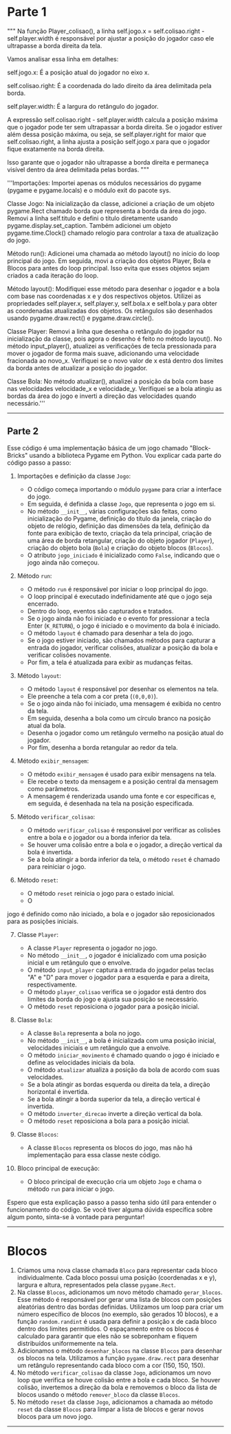 # Parte 1

""" Na função Player_colisao(), a linha self.jogo.x = self.colisao.right - self.player.width é responsável por ajustar a posição do jogador caso ele ultrapasse a borda direita da tela.

Vamos analisar essa linha em detalhes:

self.jogo.x: É a posição atual do jogador no eixo x.

self.colisao.right: É a coordenada do lado direito da área delimitada pela borda.

self.player.width: É a largura do retângulo do jogador.

A expressão self.colisao.right - self.player.width calcula a posição máxima que o jogador pode ter sem ultrapassar a borda direita. Se o jogador estiver além dessa posição máxima, ou seja, se self.player.right for maior que self.colisao.right, a linha ajusta a posição self.jogo.x para que o jogador fique exatamente na borda direita.

Isso garante que o jogador não ultrapasse a borda direita e permaneça visível dentro da área delimitada pelas bordas. """

'''Importações: Importei apenas os módulos necessários do pygame (pygame e pygame.locals) e o módulo exit do pacote sys.

Classe Jogo: Na inicialização da classe, adicionei a criação de um objeto pygame.Rect chamado borda que representa a borda da área do jogo. Removi a linha self.titulo e defini o título diretamente usando pygame.display.set_caption. Também adicionei um objeto pygame.time.Clock() chamado relogio para controlar a taxa de atualização do jogo.

Método run(): Adicionei uma chamada ao método layout() no início do loop principal do jogo. Em seguida, movi a criação dos objetos Player, Bola e Blocos para antes do loop principal. Isso evita que esses objetos sejam criados a cada iteração do loop.

Método layout(): Modifiquei esse método para desenhar o jogador e a bola com base nas coordenadas x e y dos respectivos objetos. Utilizei as propriedades self.player.x, self.player.y, self.bola.x e self.bola.y para obter as coordenadas atualizadas dos objetos. Os retângulos são desenhados usando pygame.draw.rect() e pygame.draw.circle().

Classe Player: Removi a linha que desenha o retângulo do jogador na inicialização da classe, pois agora o desenho é feito no método layout(). No método input_player(), atualizei as verificações de tecla pressionada para mover o jogador de forma mais suave, adicionando uma velocidade fracionada ao novo_x. Verifiquei se o novo valor de x está dentro dos limites da borda antes de atualizar a posição do jogador.

Classe Bola: No método atualizar(), atualizei a posição da bola com base nas velocidades velocidade_x e velocidade_y. Verifiquei se a bola atingiu as bordas da área do jogo e inverti a direção das velocidades quando necessário.'''

---

## Parte 2

Esse código é uma implementação básica de um jogo chamado "Block-Bricks" usando a biblioteca Pygame em Python. Vou explicar cada parte do código passo a passo:

1. Importações e definição da classe `Jogo`:

   - O código começa importando o módulo `pygame` para criar a interface do jogo.
   - Em seguida, é definida a classe `Jogo`, que representa o jogo em si.
   - No método `__init__`, várias configurações são feitas, como inicialização do Pygame, definição do título da janela, criação do objeto de relógio, definição das dimensões da tela, definição da fonte para exibição de texto, criação da tela principal, criação de uma área de borda retangular, criação do objeto jogador (`Player`), criação do objeto bola (`Bola`) e criação do objeto blocos (`Blocos`).
   - O atributo `jogo_iniciado` é inicializado como `False`, indicando que o jogo ainda não começou.
2. Método `run`:

   - O método `run` é responsável por iniciar o loop principal do jogo.
   - O loop principal é executado indefinidamente até que o jogo seja encerrado.
   - Dentro do loop, eventos são capturados e tratados.
   - Se o jogo ainda não foi iniciado e o evento for pressionar a tecla Enter (`K_RETURN`), o jogo é iniciado e o movimento da bola é iniciado.
   - O método `layout` é chamado para desenhar a tela do jogo.
   - Se o jogo estiver iniciado, são chamados métodos para capturar a entrada do jogador, verificar colisões, atualizar a posição da bola e verificar colisões novamente.
   - Por fim, a tela é atualizada para exibir as mudanças feitas.
3. Método `layout`:

   - O método `layout` é responsável por desenhar os elementos na tela.
   - Ele preenche a tela com a cor preta (`(0,0,0)`).
   - Se o jogo ainda não foi iniciado, uma mensagem é exibida no centro da tela.
   - Em seguida, desenha a bola como um círculo branco na posição atual da bola.
   - Desenha o jogador como um retângulo vermelho na posição atual do jogador.
   - Por fim, desenha a borda retangular ao redor da tela.
4. Método `exibir_mensagem`:

   - O método `exibir_mensagem` é usado para exibir mensagens na tela.
   - Ele recebe o texto da mensagem e a posição central da mensagem como parâmetros.
   - A mensagem é renderizada usando uma fonte e cor específicas e, em seguida, é desenhada na tela na posição especificada.
5. Método `verificar_colisao`:

   - O método `verificar_colisao` é responsável por verificar as colisões entre a bola e o jogador ou a borda inferior da tela.
   - Se houver uma colisão entre a bola e o jogador, a direção vertical da bola é invertida.
   - Se a bola atingir a borda inferior da tela, o método `reset` é chamado para reiniciar o jogo.
6. Método `reset`:

   - O método `reset` reinicia o jogo para o estado inicial.
   - O

 jogo é definido como não iniciado, a bola e o jogador são reposicionados para as posições iniciais.

7. Classe `Player`:

   - A classe `Player` representa o jogador no jogo.
   - No método `__init__`, o jogador é inicializado com uma posição inicial e um retângulo que o envolve.
   - O método `input_player` captura a entrada do jogador pelas teclas "A" e "D" para mover o jogador para a esquerda e para a direita, respectivamente.
   - O método `player_colisao` verifica se o jogador está dentro dos limites da borda do jogo e ajusta sua posição se necessário.
   - O método `reset` reposiciona o jogador para a posição inicial.
8. Classe `Bola`:

   - A classe `Bola` representa a bola no jogo.
   - No método `__init__`, a bola é inicializada com uma posição inicial, velocidades iniciais e um retângulo que a envolve.
   - O método `iniciar_movimento` é chamado quando o jogo é iniciado e define as velocidades iniciais da bola.
   - O método `atualizar` atualiza a posição da bola de acordo com suas velocidades.
   - Se a bola atingir as bordas esquerda ou direita da tela, a direção horizontal é invertida.
   - Se a bola atingir a borda superior da tela, a direção vertical é invertida.
   - O método `inverter_direcao` inverte a direção vertical da bola.
   - O método `reset` reposiciona a bola para a posição inicial.
9. Classe `Blocos`:

   - A classe `Blocos` representa os blocos do jogo, mas não há implementação para essa classe neste código.
10. Bloco principal de execução:

    - O bloco principal de execução cria um objeto `Jogo` e chama o método `run` para iniciar o jogo.

Espero que esta explicação passo a passo tenha sido útil para entender o funcionamento do código. Se você tiver alguma dúvida específica sobre algum ponto, sinta-se à vontade para perguntar!

---

# Blocos


1. Criamos uma nova classe chamada `Bloco` para representar cada bloco individualmente. Cada bloco possui uma posição (coordenadas x e y), largura e altura, representados pela classe `pygame.Rect`.
2. Na classe `Blocos`, adicionamos um novo método chamado `gerar_blocos`. Esse método é responsável por gerar uma lista de blocos com posições aleatórias dentro das bordas definidas. Utilizamos um loop para criar um número específico de blocos (no exemplo, são gerados 10 blocos), e a função `random.randint` é usada para definir a posição x de cada bloco dentro dos limites permitidos. O espaçamento entre os blocos é calculado para garantir que eles não se sobreponham e fiquem distribuídos uniformemente na tela.
3. Adicionamos o método `desenhar_blocos` na classe `Blocos` para desenhar os blocos na tela. Utilizamos a função `pygame.draw.rect` para desenhar um retângulo representando cada bloco com a cor (150, 150, 150).
4. No método `verificar_colisao` da classe `Jogo`, adicionamos um novo loop que verifica se houve colisão entre a bola e cada bloco. Se houver colisão, invertemos a direção da bola e removemos o bloco da lista de blocos usando o método `remover_bloco` da classe `Blocos`.
5. No método `reset` da classe `Jogo`, adicionamos a chamada ao método `reset` da classe `Blocos` para limpar a lista de blocos e gerar novos blocos para um novo jogo.

---
